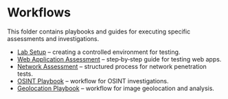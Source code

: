 # Workflows

This folder contains playbooks and guides for executing specific assessments and investigations.

- [Lab Setup](lab_setup.md) – creating a controlled environment for testing.  
- [Web Application Assessment](webapp_assessment.md) – step‑by‑step guide for testing web apps.  
- [Network Assessment](network_assessment.md) – structured process for network penetration tests.  
- [OSINT Playbook](osint_playbook.md) – workflow for OSINT investigations.  
- [Geolocation Playbook](geolocation_playbook.md) – workflow for image geolocation and analysis.
